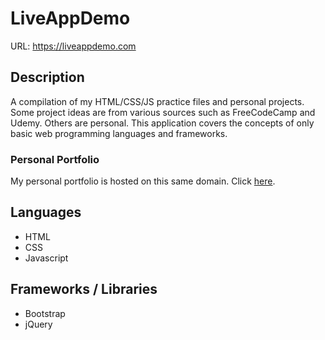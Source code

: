 # LiveAppDemo
URL: https://liveappdemo.com

## Description
A compilation of my HTML/CSS/JS practice files and personal projects.
Some project ideas are from various sources such as FreeCodeCamp and Udemy.
Others are personal. This application covers the concepts of only basic web
programming languages and frameworks.

### Personal Portfolio
My personal portfolio is hosted on this same domain.
Click [here](https://liveappdemo.com/projects/fcc/personal-portfolio/index.html).

## Languages
* HTML
* CSS
* Javascript

## Frameworks / Libraries
* Bootstrap
* jQuery